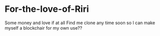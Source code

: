 # For-the-love-of-Riri
Some money and love if at all
Find me clone any time soon so I can make myself a blockchair for my own use??
